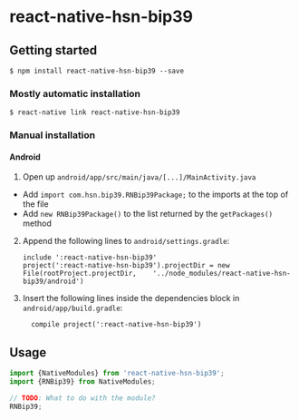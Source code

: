 
# react-native-hsn-bip39

## Getting started

`$ npm install react-native-hsn-bip39 --save`

### Mostly automatic installation

`$ react-native link react-native-hsn-bip39`

### Manual installation


#### Android

1. Open up `android/app/src/main/java/[...]/MainActivity.java`
  - Add `import com.hsn.bip39.RNBip39Package;` to the imports at the top of the file
  - Add `new RNBip39Package()` to the list returned by the `getPackages()` method
2. Append the following lines to `android/settings.gradle`:
  	```
  	include ':react-native-hsn-bip39'
  	project(':react-native-hsn-bip39').projectDir = new File(rootProject.projectDir, 	'../node_modules/react-native-hsn-bip39/android')
  	```
3. Insert the following lines inside the dependencies block in `android/app/build.gradle`:
  	```
      compile project(':react-native-hsn-bip39')
  	```


## Usage
```javascript
import {NativeModules} from 'react-native-hsn-bip39';
import {RNBip39} from NativeModules;

// TODO: What to do with the module?
RNBip39;
```
  